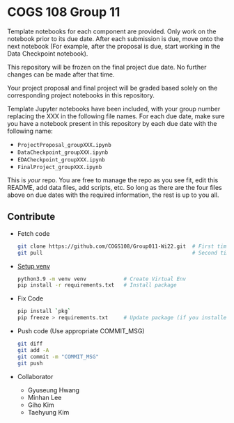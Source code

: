 # COGS 108 Group 11

Template notebooks for each component are provided.
Only work on the notebook prior to its due date.
After each submission is due, move onto the next notebook (For example, after the proposal is due, start working in the Data Checkpoint notebook).

This repository will be frozen on the final project due date. No further changes can be made after that time.

Your project proposal and final project will be graded based solely on the corresponding project notebooks in this repository.

Template Jupyter notebooks have been included, with your group number replacing the XXX in the following file names.
For each due date, make sure you have a notebook present in this repository by each due date with the following name:

* `ProjectProposal_groupXXX.ipynb`
* `DataCheckpoint_groupXXX.ipynb`
* `EDACheckpoint_groupXXX.ipynb`
* `FinalProject_groupXXX.ipynb`

This is *your* repo. You are free to manage the repo as you see fit, edit this README, add data files, add scripts, etc. So long as there are the four files above on due dates with the required information, the rest is up to you all.

## Contribute

* Fetch code

  ```sh
  git clone https://github.com/COGS108/Group011-Wi22.git  # First time
  git pull                                                # Second time (inside /Group011-Wi22 folder)
  ```

* [Setup venv](https://docs.python.org/3/library/venv.html)

  ```sh
  python3.9 -m venv venv            # Create Virtual Env
  pip install -r requirements.txt   # Install package
  ```

* Fix Code

  ```sh
  pip install `pkg`
  pip freeze > requirements.txt     # Update package (if you installed new package)
  ```

* Push code (Use appropriate COMMIT_MSG)

  ```sh
  git diff
  git add -A
  git commit -m "COMMIT_MSG"
  git push
  ```

* Collaborator
  * Gyuseung Hwang
  * Minhan Lee
  * Giho Kim
  * Taehyung Kim
